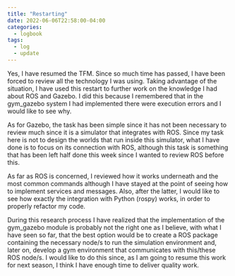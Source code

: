 ```yaml
---
title: "Restarting"
date: 2022-06-06T22:58:00-04:00
categories:
  - logbook
tags:
  - log
  - update
---
```


Yes, I have resumed the TFM. Since so much time has passed, I have been forced to review all the technology I was using. Taking advantage of the situation, I have used this restart to further work on the knowledge I had about ROS and Gazebo. I did this because I remembered that in the gym_gazebo system I had implemented there were execution errors and I would like to see why.

As for Gazebo, the task has been simple since it has not been necessary to review much since it is a simulator that integrates with ROS. Since my task here is not to design the worlds that run inside this simulator, what I have done is to focus on its connection with ROS, although this task is something that has been left half done this week since I wanted to review ROS before this.

As far as ROS is concerned, I reviewed how it works underneath and the most common commands although I have stayed at the point of seeing how to implement services and messages. Also, after the latter, I would like to see how exactly the integration with Python (rospy) works, in order to properly refactor my code.

During this research process I have realized that the implementation of the gym_gazebo module is probably not the right one as I believe, with what I have seen so far, that the best option would be to create a ROS package containing the necessary node/s to run the simulation environment and, later on, develop a gym environment that communicates with this/these ROS node/s. I would like to do this since, as I am going to resume this work for next season, I think I have enough time to deliver quality work.

